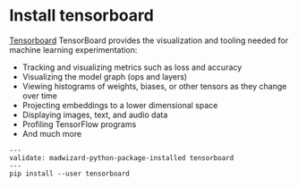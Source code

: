 # Install tensorboard

[Tensorboard](https://www.tensorflow.org/tensorboard) TensorBoard
provides the visualization and tooling needed for machine learning
experimentation:

- Tracking and visualizing metrics such as loss and accuracy
- Visualizing the model graph (ops and layers)
- Viewing histograms of weights, biases, or other tensors as they change over time
- Projecting embeddings to a lower dimensional space
- Displaying images, text, and audio data
- Profiling TensorFlow programs
- And much more

```shell
---
validate: madwizard-python-package-installed tensorboard
---
pip install --user tensorboard
```
